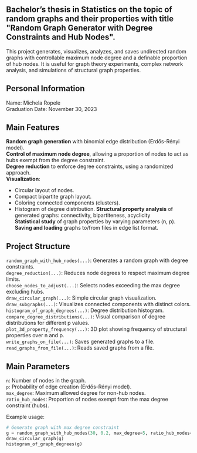 ## Bachelor’s thesis in Statistics on the topic of random graphs and their properties with title "Random Graph Generator with Degree Constraints and Hub Nodes".

This project generates, visualizes, analyzes, and saves undirected random graphs with controllable maximum node degree and a definable proportion of hub nodes. It is useful for graph theory experiments, complex network analysis, and simulations of structural graph properties.

## Personal Information

Name: Michela Ropele  
Graduation Date: November 30, 2023

## Main Features

**Random graph generation** with binomial edge distribution (Erdős-Rényi model).  
**Control of maximum node degree**, allowing a proportion of nodes to act as hubs exempt from the degree constraint.  
**Degree reduction** to enforce degree constraints, using a randomized approach.  
**Visualization**:  
  - Circular layout of nodes.
  - Compact bipartite graph layout.
  - Coloring connected components (clusters).
  - Histogram of degree distribution.
**Structural property analysis** of generated graphs: connectivity, bipartiteness, acyclicity  
**Statistical study** of graph properties by varying parameters (n, p).  
**Saving and loading** graphs to/from files in edge list format.

## Project Structure

`random_graph_with_hub_nodes(...)`: Generates a random graph with degree constraints.  
`degree_reduction(...)`: Reduces node degrees to respect maximum degree limits.  
`choose_nodes_to_adjust(...)`: Selects nodes exceeding the max degree excluding hubs.  
`draw_circular_graph(...)`: Simple circular graph visualization.  
`draw_subgraphs(...)`: Visualizes connected components with distinct colors.  
`histogram_of_graph_degrees(...)`: Degree distribution histogram.  
`compare_degree_distributions(...)`: Visual comparison of degree distributions for different p values.  
`plot_3d_property_frequency(...)`: 3D plot showing frequency of structural properties over n and p.  
`write_graphs_on_file(...)`: Saves generated graphs to a file.  
`read_graphs_from_file(...)`: Reads saved graphs from a file.  

## Main Parameters

`n`: Number of nodes in the graph.  
`p`: Probability of edge creation (Erdős-Rényi model).  
`max_degree`: Maximum allowed degree for non-hub nodes.  
`ratio_hub_nodes`: Proportion of nodes exempt from the max degree constraint (hubs).  

Example usage:
```python
# Generate graph with max degree constraint
g = random_graph_with_hub_nodes(30, 0.2, max_degree=5, ratio_hub_nodes=0.1, print_details=True)
draw_circular_graph(g)
histogram_of_graph_degrees(g)
